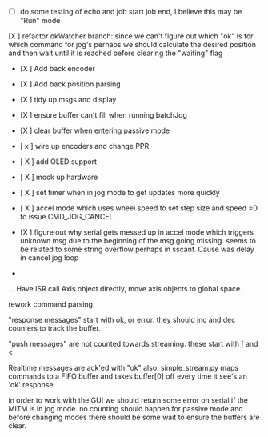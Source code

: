 - [ ] do some testing of echo and job start job end, I believe this may be "Run" mode

 [X ] refactor okWatcher branch:  since we can't figure out which "ok" is for which command for jog's perhaps we should calculate the desired position and then wait until it is reached before clearing the "waiting" flag
- [X ] Add back encoder
- [X ] Add back position parsing
- [X ] tidy up msgs and display
- [X ] ensure buffer can't fill when running batchJog
- [X ] clear buffer when entering passive mode
- [ x ] wire up encoders and change PPR.

- [ X ] add OLED support
- [ X ] mock up hardware
- [ X ]  set timer when in jog mode to get updates more quickly
- [ X ] accel mode which uses wheel speed to set step size and speed =0 to issue CMD_JOG_CANCEL
- [X ] figure out why serial gets messed up in accel mode which triggers unknown msg due to the beginning of the msg going missing.  seems to be related to some string overflow perhaps in sscanf.  Cause was delay in cancel jog loop
-

...  Have ISR call Axis object directly, move axis objects to global space.


rework command parsing.

"response messages" start with ok, or error.  they should inc and dec counters to track the buffer.

"push messages" are not counted towards streaming.  these start with [ and <

Realtime messages are ack'ed with "ok" also.  simple_stream.py maps commands to a FIFO buffer and takes buffer[0] off every time it see's an 'ok' response.

in order to work with the GUI we should return some error on serial if the MITM is in jog mode.  no counting should happen for passive mode and before changing modes there should be some wait to ensure the buffers are clear.

